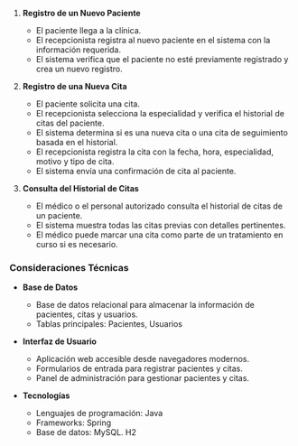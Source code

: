 
1. **Registro de un Nuevo Paciente**
    - El paciente llega a la clínica.
    - El recepcionista registra al nuevo paciente en el sistema con la información requerida.
    - El sistema verifica que el paciente no esté previamente registrado y crea un nuevo registro.

2. **Registro de una Nueva Cita**
    - El paciente solicita una cita.
    - El recepcionista selecciona la especialidad y verifica el historial de citas del paciente.
    - El sistema determina si es una nueva cita o una cita de seguimiento basada en el historial.
    - El recepcionista registra la cita con la fecha, hora, especialidad, motivo y tipo de cita.
    - El sistema envía una confirmación de cita al paciente.

3. **Consulta del Historial de Citas**
    - El médico o el personal autorizado consulta el historial de citas de un paciente.
    - El sistema muestra todas las citas previas con detalles pertinentes.
    - El médico puede marcar una cita como parte de un tratamiento en curso si es necesario.

### Consideraciones Técnicas

- **Base de Datos**
    - Base de datos relacional para almacenar la información de pacientes, citas y usuarios.
    - Tablas principales: Pacientes, Usuarios

- **Interfaz de Usuario**
    - Aplicación web accesible desde navegadores modernos.
    - Formularios de entrada para registrar pacientes y citas.
    - Panel de administración para gestionar pacientes y citas.

- **Tecnologías**
    - Lenguajes de programación: Java
    - Frameworks: Spring
    - Base de datos: MySQL. H2

